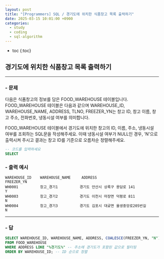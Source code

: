 ```yaml
---
layout: post
title: "[Programmers] SQL / 경기도에 위치한 식품창고 목록 출력하기"
date: 2025-03-15 10:01:00 +0900
categories: 
  - study
  - coding
  - sql-algorithm
---
```


* toc
{:toc}

## 경기도에 위치한 식품창고 목록 출력하기

---

### - 문제

다음은 식품창고의 정보를 담은 FOOD_WAREHOUSE 테이블입니다. FOOD_WAREHOUSE 테이블은 다음과 같으며 WAREHOUSE_ID, WAREHOUSE_NAME, ADDRESS, TLNO, FREEZER_YN는 창고 ID, 창고 이름, 창고 주소, 전화번호, 냉동시설 여부를 의미합니다.

FOOD_WAREHOUSE 테이블에서 경기도에 위치한 창고의 ID, 이름, 주소, 냉동시설 여부를 조회하는 SQL문을 작성해주세요. 이때 냉동시설 여부가 NULL인 경우, 'N'으로 출력시켜 주시고 결과는 창고 ID를 기준으로 오름차순 정렬해주세요.

```sql
-- 코드를 입력하세요
SELECT
```

### - 출력 예시

```
WAREHOUSE_ID	WAREHOUSE_NAME	   ADDRESS	                                FREEZER_YN
WH0001	        창고_경기1	        경기도 안산시 상록구 용담로 141	           Y
WH0003	        창고_경기2	        경기도 이천시 마장면 덕평로 811	           N
WH0004	        창고_경기3	        경기도 김포시 대곶면 율생중앙로205번길	    N
```

<!-- >  -->

---

### - 답

```sql
SELECT WAREHOUSE_ID, WAREHOUSE_NAME, ADDRESS, COALESCE(FREEZER_YN, "N") AS FREEZER_YN -- 냉동 시설에 NULL이 들어가면 N으로 출력
FROM FOOD_WAREHOUSE
WHERE ADDRESS LIKE "%경기도%" -- 주소에 경기도가 포함된 값으로 필터링
ORDER BY WAREHOUSE_ID; -- ID 순으로 정렬
```

<!--  -->
